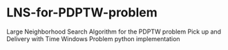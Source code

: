 # LNS-for-PDPTW-problem
Large Neighborhood Search Algorithm for the PDPTW problem
Pick up and Delivery with Time Windows Problem
python implementation
